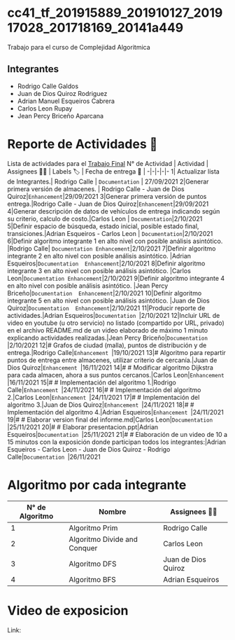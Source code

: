# cc41_tf_201915889_201910127_201917028_201718169_20141a449
Trabajo para el curso de Complejidad Algoritmica

## Integrantes
* Rodrigo Calle Galdos
* Juan de Dios Quiroz Rodriguez
* Adrian Manuel Esqueiros Cabrera
* Carlos Leon Rupay
* Jean Percy Briceño Aparcana
# Reporte de Actividades 📝
Lista de actividades para el [Trabajo Final](https://github.com/RodriCalle/cc41_tf_201915889_201910127_201917028_201718169_20141a449)
N° de Actividad | Actividad | Assignees 👨‍💻 | Labels 🏷️ | Fecha de entrega 📅 | 
-|-|-|-|-
1| Actualizar lista de Integrantes.| Rodrigo Calle |  `Documentation` | 27/09/2021
2|Generar primera versión de almacenes. | Rodrigo Calle - Juan de Dios Quiroz|`Enhancement`|29/09/2021
3|Generar primera versión de puntos entrega.|Rodrigo Calle - Juan de Dios Quiroz|`Enhancement`|29/09/2021
4|Generar descripción de datos de vehículos de entrega indicando según su criterio, calculo de costo.|Carlos Leon |  `Documentation`|2/10/2021
5|Definir espacio de búsqueda, estado inicial, posible estado final, transiciones.|Adrian Esqueiros - Carlos Leon |  `Documentation`|2/10/2021
6|Definir algoritmo integrante 1 en alto nivel con posible análisis asintótico. |Rodrigo Calle| `Documentation Enhancement`|2/10/2021
7|Definir algoritmo integrante 2 en alto nivel con posible análisis asintótico. |Adrian Esqueiros|`Documentation  Enhancement`|2/10/2021
8|Definir algoritmo integrante 3 en alto nivel con posible análisis asintótico. |Carlos Leon|`Documentation Enhancement`|2/10/2021
9|Definir algoritmo integrante 4 en alto nivel con posible análisis asintótico. |Jean Percy Briceño|`Documentation  Enhancement`|2/10/2021
10|Definir algoritmo integrante 5 en alto nivel con posible análisis asintótico. |Juan de Dios Quiroz|`Documentation  Enhancement`|2/10/2021
11|Producir reporte de actividades.|Adrian Esqueiros|`Documentation `|2/10/2021
12|Incluir URL de video en youtube (u otro servicio) no listado (compartido por URL, privado) en el archivo README.md de un video elaborado de máximo 1 minuto explicando actividades realizadas.|Jean Percy Briceño|`Documentation `|2/10/2021
12|# Grafos de ciudad (malla), puntos de distribución y de entrega.|Rodrigo Calle|`Enhancement `|19/10/2021
13|# Algoritmo para repartir puntos de entrega entre almacenes, utilizar criterio de cercanía.|Juan de Dios Quiroz|`Enhancement `|16/11/2021
14|# # Modificar algoritmo Dijkstra para cada almacen, ahora a sus puntos cercanos.|Carlos Leon|`Enhancement `|16/11/2021
15|# # Implementación del algoritmo 1.|Rodrigo Calle|`Enhancement `|24/11/2021
16|# # Implementación del algoritmo 2.|Carlos Leon|`Enhancement `|24/11/2021
17|# # Implementación del algoritmo 3.|Juan de Dios Quiroz|`Enhancement `|24/11/2021
18|# # Implementación del algoritmo 4.|Adrian Esqueiros|`Enhancement `|24/11/2021
19|# # Elaborar version final del informe.md|Carlos Leon|`Documentation `|25/11/2021
20|# # Elaborar presentacion.ppt|Adrian Esqueiros|`Documentation `|25/11/2021
21|# # Elaboración de un video de 10 a 15 minutos con la exposición donde participan todos los integrantes:|Adrian Esqueiros - Carlos Leon - Juan de Dios Quiroz - Rodrigo Calle|`Documentation `|26/11/2021
# Algoritmo por cada integrante

N° de Algoritmo | Nombre | Assignees 👨‍💻 | 
-|-|-
1| Algoritmo Prim| Rodrigo Calle |  
2|Algoritmo Divide and Conquer | Carlos Leon|
3|Algoritmo DFS|Juan de Dios Quiroz|
4|Algoritmo BFS|Adrian Esqueiros|
# Video de exposicion
Link:

